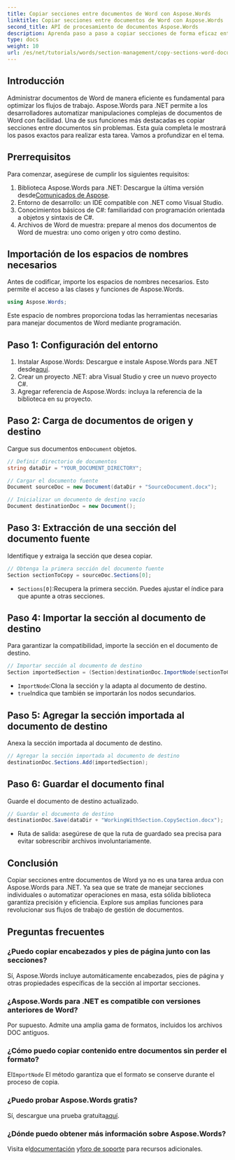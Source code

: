 ```yaml
---
title: Copiar secciones entre documentos de Word con Aspose.Words
linktitle: Copiar secciones entre documentos de Word con Aspose.Words
second_title: API de procesamiento de documentos Aspose.Words
description: Aprenda paso a paso a copiar secciones de forma eficaz entre documentos de Word con Aspose.Words para .NET. Esta guía detallada cubre los requisitos previos, ejemplos de código, consejos avanzados y preguntas frecuentes.
type: docs
weight: 10
url: /es/net/tutorials/words/section-management/copy-sections-word-documents/
---
```

## Introducción

Administrar documentos de Word de manera eficiente es fundamental para optimizar los flujos de trabajo. Aspose.Words para .NET permite a los desarrolladores automatizar manipulaciones complejas de documentos de Word con facilidad. Una de sus funciones más destacadas es copiar secciones entre documentos sin problemas. Esta guía completa le mostrará los pasos exactos para realizar esta tarea. Vamos a profundizar en el tema.

## Prerrequisitos

Para comenzar, asegúrese de cumplir los siguientes requisitos:

1.  Biblioteca Aspose.Words para .NET: Descargue la última versión desde[Comunicados de Aspose](https://releases.aspose.com/words/net/).
2. Entorno de desarrollo: un IDE compatible con .NET como Visual Studio.
3. Conocimientos básicos de C#: familiaridad con programación orientada a objetos y sintaxis de C#.
4. Archivos de Word de muestra: prepare al menos dos documentos de Word de muestra: uno como origen y otro como destino.

## Importación de los espacios de nombres necesarios

Antes de codificar, importe los espacios de nombres necesarios. Esto permite el acceso a las clases y funciones de Aspose.Words.

```csharp
using Aspose.Words;
```

Este espacio de nombres proporciona todas las herramientas necesarias para manejar documentos de Word mediante programación.

## Paso 1: Configuración del entorno

1. Instalar Aspose.Words: Descargue e instale Aspose.Words para .NET desde[aquí](https://releases.aspose.com/words/net/).
2. Crear un proyecto .NET: abra Visual Studio y cree un nuevo proyecto C#.
3. Agregar referencia de Aspose.Words: incluya la referencia de la biblioteca en su proyecto.

## Paso 2: Carga de documentos de origen y destino

 Cargue sus documentos en`Document` objetos.

```csharp
// Definir directorio de documentos
string dataDir = "YOUR_DOCUMENT_DIRECTORY";

// Cargar el documento fuente
Document sourceDoc = new Document(dataDir + "SourceDocument.docx");

// Inicializar un documento de destino vacío
Document destinationDoc = new Document();
```

## Paso 3: Extracción de una sección del documento fuente

Identifique y extraiga la sección que desea copiar.

```csharp
// Obtenga la primera sección del documento fuente
Section sectionToCopy = sourceDoc.Sections[0];
```

- `Sections[0]`:Recupera la primera sección. Puedes ajustar el índice para que apunte a otras secciones.

## Paso 4: Importar la sección al documento de destino

Para garantizar la compatibilidad, importe la sección en el documento de destino.

```csharp
// Importar sección al documento de destino
Section importedSection = (Section)destinationDoc.ImportNode(sectionToCopy, true);
```

- `ImportNode`:Clona la sección y la adapta al documento de destino.
- `true`Indica que también se importarán los nodos secundarios.

## Paso 5: Agregar la sección importada al documento de destino

Anexa la sección importada al documento de destino.

```csharp
// Agregar la sección importada al documento de destino
destinationDoc.Sections.Add(importedSection);
```

## Paso 6: Guardar el documento final

Guarde el documento de destino actualizado.

```csharp
// Guardar el documento de destino
destinationDoc.Save(dataDir + "WorkingWithSection.CopySection.docx");
```

- Ruta de salida: asegúrese de que la ruta de guardado sea precisa para evitar sobrescribir archivos involuntariamente.

## Conclusión

Copiar secciones entre documentos de Word ya no es una tarea ardua con Aspose.Words para .NET. Ya sea que se trate de manejar secciones individuales o automatizar operaciones en masa, esta sólida biblioteca garantiza precisión y eficiencia. Explore sus amplias funciones para revolucionar sus flujos de trabajo de gestión de documentos.

## Preguntas frecuentes

### ¿Puedo copiar encabezados y pies de página junto con las secciones?
Sí, Aspose.Words incluye automáticamente encabezados, pies de página y otras propiedades específicas de la sección al importar secciones.

### ¿Aspose.Words para .NET es compatible con versiones anteriores de Word?
Por supuesto. Admite una amplia gama de formatos, incluidos los archivos DOC antiguos.

### ¿Cómo puedo copiar contenido entre documentos sin perder el formato?
 El`ImportNode` El método garantiza que el formato se conserve durante el proceso de copia.

### ¿Puedo probar Aspose.Words gratis?
 Sí, descargue una prueba gratuita[aquí](https://releases.aspose.com/).

### ¿Dónde puedo obtener más información sobre Aspose.Words?
 Visita el[documentación](https://reference.aspose.com/words/net/) y[foro de soporte](https://forum.aspose.com/c/words/8) para recursos adicionales.